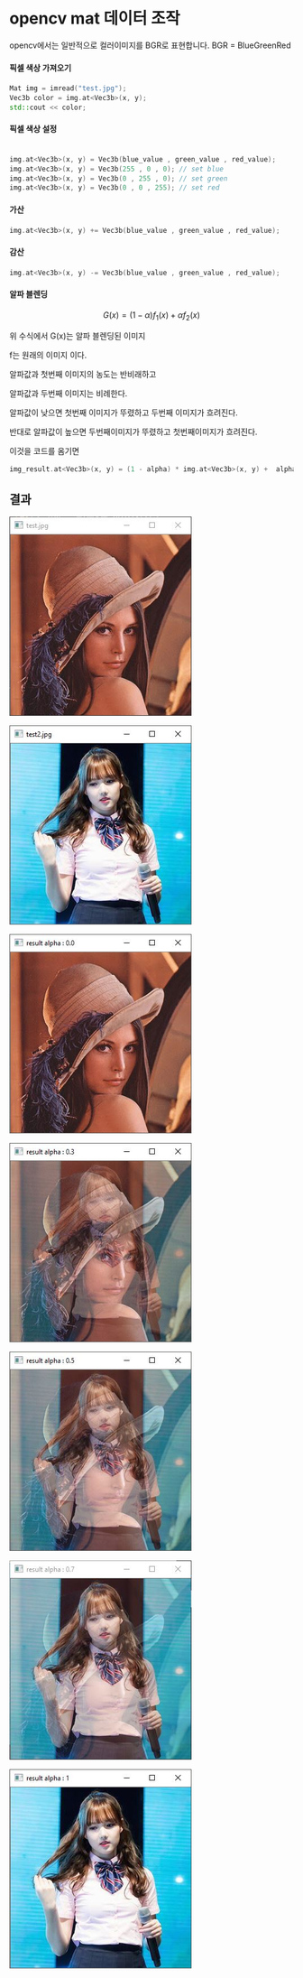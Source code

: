 # opencv mat 데이터 조작
opencv에서는 일반적으로 컬러이미지를 BGR로 표현합니다.
BGR = BlueGreenRed

#### 픽셀 색상 가져오기
```c++
Mat img = imread("test.jpg");
Vec3b color = img.at<Vec3b>(x, y);
std::cout << color;

```

#### 픽셀 색상 설정
```c++

img.at<Vec3b>(x, y) = Vec3b(blue_value , green_value , red_value);
img.at<Vec3b>(x, y) = Vec3b(255 , 0 , 0); // set blue
img.at<Vec3b>(x, y) = Vec3b(0 , 255 , 0); // set green
img.at<Vec3b>(x, y) = Vec3b(0 , 0 , 255); // set red

```
#### 가산

```c++
img.at<Vec3b>(x, y) += Vec3b(blue_value , green_value , red_value);
```

#### 감산

```c++
img.at<Vec3b>(x, y) -= Vec3b(blue_value , green_value , red_value);
```
#### 알파 블렌딩



$$
G(x) = (1-\alpha)f_1(x )  + \alpha f_2(x)
$$

위 수식에서 G(x)는 알파 블렌딩된 이미지

f는 원래의 이미지 이다.

알파값과  첫번째 이미지의 농도는 반비래하고

알파값과 두번째 이미지는 비례한다.

알파값이 낮으면 첫번째 이미지가 뚜렸하고 두번째 이미지가 흐려진다.

반대로 알파값이 높으면 두번째이미지가 뚜렸하고 첫번째이미지가 흐려진다.



이것을 코드를 옴기면

```c++
img_result.at<Vec3b>(x, y) = (1 - alpha) * img.at<Vec3b>(x, y) +  alpha * img2.at<Vec3b>(x,y);
```

## 결과



![](tset.jpg)

![](tset.2jpg.JPG)

![](alpha0.JPG)

![](alpha0.3.JPG)

![alpha0.5](alpha0.5.JPG)

![alpha0.7](alpha0.7.JPG)

![](alpha1.JPG)
